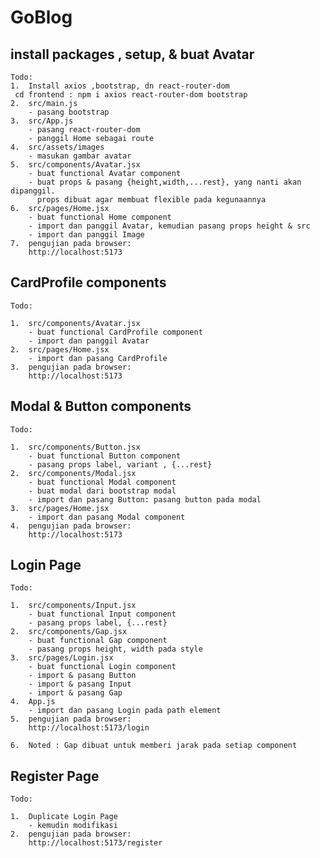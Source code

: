 # GoBlog

## install packages , setup, & buat Avatar

    Todo:
    1.  Install axios ,bootstrap, dn react-router-dom
     cd frontend : npm i axios react-router-dom bootstrap
    2.  src/main.js
        - pasang bootstrap
    3.  src/App.js
        - pasang react-router-dom
        - panggil Home sebagai route
    4.  src/assets/images
        - masukan gambar avatar
    5.  src/components/Avatar.jsx
        - buat functional Avatar component
        - buat props & pasang {height,width,...rest}, yang nanti akan dipanggil.
          props dibuat agar membuat flexible pada kegunaannya
    6.  src/pages/Home.jsx
        - buat functional Home component
        - import dan panggil Avatar, kemudian pasang props height & src
        - import dan panggil Image
    7.  pengujian pada browser:
        http://localhost:5173

## CardProfile components

    Todo:

    1.  src/components/Avatar.jsx
        - buat functional CardProfile component
        - import dan panggil Avatar
    2.  src/pages/Home.jsx
        - import dan pasang CardProfile
    3.  pengujian pada browser:
        http://localhost:5173

## Modal & Button components

    Todo:

    1.  src/components/Button.jsx
        - buat functional Button component
        - pasang props label, variant , {...rest}
    2.  src/components/Modal.jsx
        - buat functional Modal component
        - buat modal dari bootstrap modal
        - import dan pasang Button: pasang button pada modal
    3.  src/pages/Home.jsx
        - import dan pasang Modal component
    4.  pengujian pada browser:
        http://localhost:5173

## Login Page

    Todo:

    1.  src/components/Input.jsx
        - buat functional Input component
        - pasang props label, {...rest}
    2.  src/components/Gap.jsx
        - buat functional Gap component
        - pasang props height, width pada style
    3.  src/pages/Login.jsx
        - buat functional Login component
        - import & pasang Button
        - import & pasang Input
        - import & pasang Gap
    4.  App.js
        - import dan pasang Login pada path element
    5.  pengujian pada browser:
        http://localhost:5173/login

    6.  Noted : Gap dibuat untuk memberi jarak pada setiap component

## Register Page

    Todo:

    1.  Duplicate Login Page
        - kemudin modifikasi
    2.  pengujian pada browser:
        http://localhost:5173/register
